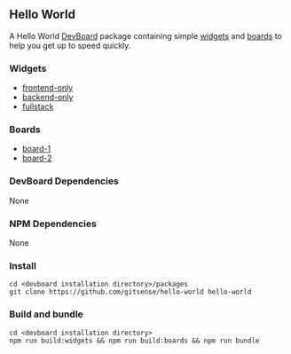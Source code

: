 ## Hello World 

A Hello World [DevBoard](https://devboard.gitsense.com) package containing simple [widgets](https://devboard.gitsense.com?board=welcome.widgets) and [boards](https://devboard.gitsense.com?board=welcome.boards) to help you get up to speed quickly.

### Widgets

- [frontend-only](https://github.com/gitsense/hello-world/tree/main/widgets/frontend-only)
- [backend-only](https://github.com/gitsense/hello-world/tree/main/widgets/backend-only)
- [fullstack](https://github.com/gitsense/hello-world/tree/main/widgets/fullstack)

### Boards

- [board-1](https://github.com/gitsense/hello-world/tree/main/boards/board-1.json)
- [board-2](https://github.com/gitsense/hello-world/tree/main/boards/board-2.json)

### DevBoard Dependencies

None

### NPM Dependencies

None

### Install

    cd <devboard installation directory>/packages
    git clone https://github.com/gitsense/hello-world hello-world

### Build and bundle

    cd <devboard installation directory>
    npm run build:widgets && npm run build:boards && npm run bundle
